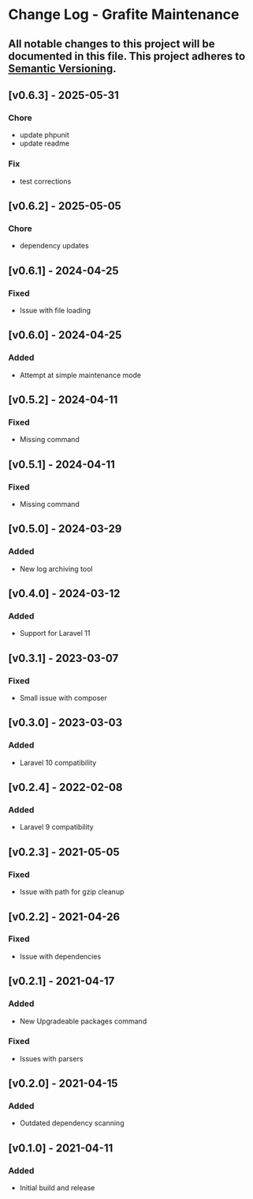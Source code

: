 # Change Log - Grafite Maintenance
All notable changes to this project will be documented in this file.
This project adheres to [Semantic Versioning](http://semver.org/).
----

## [v0.6.3] - 2025-05-31

### Chore
- update phpunit
- update readme

### Fix
- test corrections

## [v0.6.2] - 2025-05-05

### Chore
-  dependency updates

## [v0.6.1] - 2024-04-25

### Fixed
- Issue with file loading

## [v0.6.0] - 2024-04-25

### Added
- Attempt at simple maintenance mode

## [v0.5.2] - 2024-04-11

### Fixed
- Missing command

## [v0.5.1] - 2024-04-11

### Fixed
- Missing command

## [v0.5.0] - 2024-03-29

### Added
- New log archiving tool

## [v0.4.0] - 2024-03-12

### Added
- Support for Laravel 11

## [v0.3.1] - 2023-03-07

### Fixed
- Small issue with composer

## [v0.3.0] - 2023-03-03

### Added
- Laravel 10 compatibility

## [v0.2.4] - 2022-02-08

### Added
- Laravel 9 compatibility

## [v0.2.3] - 2021-05-05

### Fixed
- Issue with path for gzip cleanup

## [v0.2.2] - 2021-04-26

### Fixed
- Issue with dependencies

## [v0.2.1] - 2021-04-17

### Added
- New Upgradeable packages command

### Fixed
- Issues with parsers

## [v0.2.0] - 2021-04-15

### Added
- Outdated dependency scanning

## [v0.1.0] - 2021-04-11

### Added
- Initial build and release
